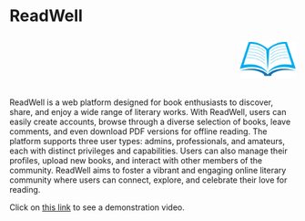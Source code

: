 # ReadWell <p align="right"><img src="./site-logo.jpg" alt="ReadWell Logo" width="100"/></p>







ReadWell is a web platform designed for book enthusiasts to discover, share, and enjoy a wide range of literary works. With ReadWell, users can easily create accounts, browse through a diverse selection of books, leave comments, and even download PDF versions for offline reading. The platform supports three user types: admins, professionals, and amateurs, each with distinct privileges and capabilities. Users can also manage their profiles, upload new books, and interact with other members of the community. ReadWell aims to foster a vibrant and engaging online literary community where users can connect, explore, and celebrate their love for reading.

Click on [this link](https://vimeo.com/936996610?share=copy) to see a demonstration video.
